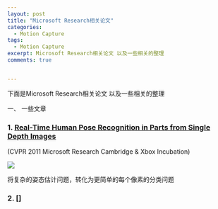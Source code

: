 ```yaml
---
layout: post
title: "Microsoft Research相关论文"
categories:
  - Motion Capture
tags:
  - Motion Capture
excerpt: Microsoft Research相关论文 以及一些相关的整理
comments: true


---
```


下面是Microsoft Research相关论文 以及一些相关的整理

一、 一些文章

### 1. [Real-Time Human Pose Recognition in Parts from Single Depth Images](https://ieeexplore.ieee.org/stamp/stamp.jsp?tp=&arnumber=5995316)

(CVPR 2011    Microsoft Research Cambridge & Xbox Incubation)   



![](https://wangchenjun521.github.io/assets/images/2022_05_10/1.png)

将复杂的姿态估计问题，转化为更简单的每个像素的分类问题

### 2. []




